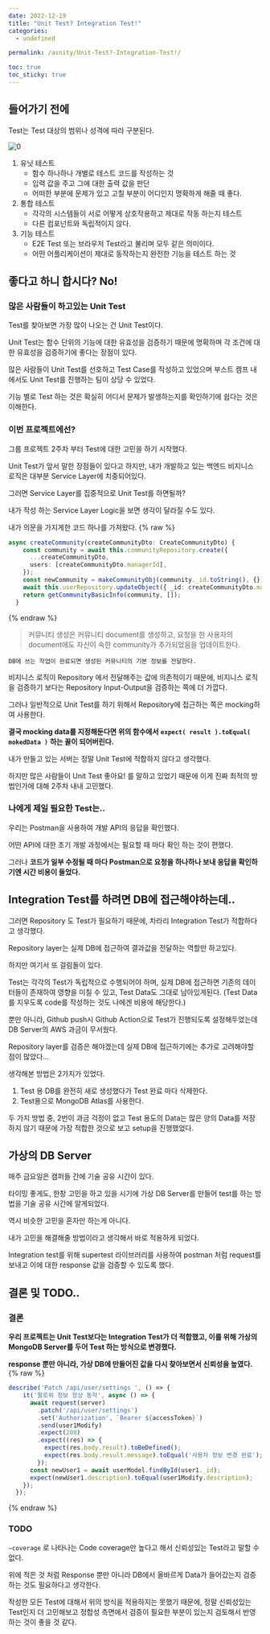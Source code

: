 ```yaml
---
date: 2022-12-19
title: "Unit Test? Integration Test!"
categories:
  - undefined

permalink: /asnity/Unit-Test?-Integration-Test!/

toc: true
toc_sticky: true
---
```



## 들어가기 전에


Test는 Test 대상의 범위나 성격에 따라 구분된다.


![0](/assets/img/2022-12-19-Unit-Test?-Integration-Test!.md/0.png)

1. 유닛 테스트
	- 함수 하나하나 개별로 테스트 코드를 작성하는 것
	- 입력 값을 주고 그에 대한 출력 값을 판단
	- 어떠한 부분에 문제가 있고 고칠 부분이 어디인지 명확하게 해줄 때 좋다.
2. 통합 테스트
	- 각각의 시스템들이 서로 어떻게 상호작용하고 제대로 작동 하는지 테스트
	- 다른 컴포넌트와 독립적이지 않다.
3. 기능 테스트
	- E2E Test 또는 브라우저 Test라고 불리며 모두 같은 의미이다.
	- 어떤 어플리케이션이 제대로 동작하는지 완전한 기능을 테스트 하는 것

## 좋다고 하니 합시다? No!


### 많은 사람들이 하고있는 Unit Test


Test를 찾아보면 가장 많이 나오는 건 Unit Test이다.


Unit Test는 함수 단위의 기능에 대한 유효성을 검증하기 때문에 명확하며 각 조건에 대한 유효성을 검증하기에 좋다는 장점이 있다.


많은 사람들이 Unit Test를 선호하고 Test Case를 작성하고 있었으며 부스트 캠프 내에서도 Unit Test를 진행하는 팀이 상당 수 있었다.


기능 별로 Test 하는 것은 확실히 어디서 문제가 발생하는지를 확인하기에 쉽다는 것은 이해한다.


### 이번 프로젝트에선?


그룹 프로젝트 2주차 부터 Test에 대한 고민을 하기 시작했다.


Unit Test가 앞서 말한 장점들이 있다고 하지만, 내가 개발하고 있는 백엔드 비지니스 로직은 대부분 Service Layer에 치중되어있다.


그러면 Service Layer를 집중적으로 Unit Test를 하면될까?


내가 작성 하는 Service Layer Logic을 보면 생각이 달라질 수도 있다.


내가 의문을 가지게한 코드 하나를 가져왔다.
{% raw %}

```typescript
async createCommunity(createCommunityDto: CreateCommunityDto) {
    const community = await this.communityRepository.create({
      ...createCommunityDto,
      users: [createCommunityDto.managerId],
    });
    const newCommunity = makeCommunityObj(community._id.toString(), {});
    await this.userRepository.updateObject({ _id: createCommunityDto.managerId }, newCommunity);
    return getCommunityBasicInfo(community, []);
  }
```
{% endraw %}


> 커뮤니티 생성은 커뮤니티 document를 생성하고, 요청을 한 사용자의 document에도 자신이 속한 community가 추가되었음을 업데이트한다.


	DB에 쓰는 작업이 완료되면 생성된 커뮤니티의 기본 정보를 전달한다.


비지니스 로직이 Repository 에서 전달해주는 값에 의존적이기 때문에, 비지니스 로직을 검증하기 보다는 Repository Input-Output을 검증하는 쪽에 더 가깝다.


그러나 일반적으로 Unit Test를 하기 위해서 Repository에 접근하는 쪽은 mocking하여 사용한다.


**결국 mocking data를 지정해둔다면 위의 함수에서** **`expect( result ).toEqual( mokedData )`** **하는 꼴이 되어버린다.**


내가 만들고 있는 서버는 정말 Unit Test에 적합하지 않다고 생각했다.


하지만 많은 사람들이 Unit Test 좋아요! 를 말하고 있었기 때문에 이게 진짜 최적의 방법인가에 대해 2주차 내내 고민했다.


### 나에게 제일 필요한 Test는..


우리는 Postman을 사용하여 개발 API의 응답을 확인했다.


어떤 API에 대한 초기 개발 과정에서는 필요할 때 마다 확인 하는 것이 편했다.


그러나 **코드가 일부 수정될 때 마다 Postman으로 요청을 하나하나 보내 응답을 확인하기엔 시간 비용이 들었다.**


## Integration Test를 하려면 DB에 접근해야하는데..


그러면 Repository 도 Test가 필요하기 때문에, 차라리 Integration Test가 적합하다고 생각했다.


Repository layer는 실제 DB에 접근하여 결과값을 전달하는 역할만 하고있다.


하지만 여기서 또 걸림돌이 있다.


Test는 각각의 Test가 독립적으로 수행되어야 하며, 실제 DB에 접근하면 기존의 데이터들이 존재하여 영향을 미칠 수 있고, Test Data도 그대로 남아있게된다. (Test Data를 지우도록 code를 작성하는 것도 나에겐 비용에 해당한다.)


뿐만 아니라, Github push시 Github Action으로 Test가 진행되도록 설정해두었는데 DB Server의 AWS 과금이 무서웠다.


Repository layer를 검증은 해야겠는데 실제 DB에 접근하기에는 추가로 고려해야할 점이 많았다…


생각해본 방법은 2가지가 있었다.

1. Test 용 DB를 완전히 새로 생성했다가 Test 완료 마다 삭제한다.
2. Test용으로 MongoDB Atlas를 사용한다.

두 가지 방법 중, 2번이 과금 걱정이 없고 Test 용도의 Data는 많은 양의 Data를 저장하지 않기 때문에 가장 적합한 것으로 보고 setup을 진행했었다.


## 가상의 DB Server


매주 금요일은 캠퍼들 간에 기술 공유 시간이 있다.


타이밍 좋게도, 한창 고민을 하고 있을 시기에 가상 DB Server를 만들어 test를 하는 방법을 기술 공유 시간에 알게되었다.


역시 비슷한 고민을 혼자만 하는게 아니다.


내가 고민을 해결해줄 방법이라고 생각해서 바로 적용하게 되었다.


Integration test를 위해 supertest 라이브러리를 사용하여 postman 처럼 request를 보내고 이에 대한 response 값을 검증할 수 있도록 했다.


## 결론 및 TODO..


### 결론


**우리 프로젝트는 Unit Test보다는 Integration Test가 더 적합했고, 이를 위해 가상의 MongoDB Server를 두어 Test 하는 방식으로 변경했다.**


**response 뿐만 아니라, 가상 DB에 만들어진 값을 다시 찾아보면서 신뢰성을 높였다.**
{% raw %}

```typescript
describe('Patch /api/user/settings ', () => {
    it('팔로워 정보 정상 동작', async () => {
      await request(server)
        .patch('/api/user/settings')
        .set('Authorization', `Bearer ${accessToken}`)
        .send(user1Modify)
        .expect(200)
        .expect((res) => {
          expect(res.body.result).toBeDefined();
          expect(res.body.result.message).toEqual('사용자 정보 변경 완료');
        });
      const newUser1 = await userModel.findById(user1._id);
      expect(newUser1.description).toEqual(user1Modify.description);
    });
  });
```
{% endraw %}


### TODO


`—coverage` 로 나타나는 Code coverage만 높다고 해서 신뢰성있는 Test라고 말할 수 없다.


위에 적은 것 처럼 Response 뿐만 아니라 DB에서 올바르게 Data가 들어갔는지 검증하는 것도 필요하다고 생각한다.


작성한 모든 Test에 대해서 위의 방식을 적용하지는 못했기 때문에, 정말 신뢰성있는 Test인지 더 고민해보고 정합성 측면에서 검증이 필요한 부분이 있는지 검토해서 반영하는 것이 좋을 것 같다.

